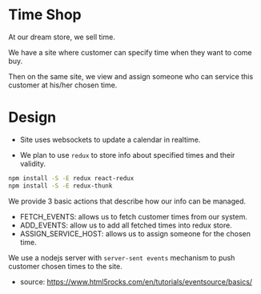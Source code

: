 # Time Shop

At our dream store, we sell time.

We have a site where customer can specify time when they want to come buy.

Then on the same site, we view and assign someone who can service this customer at his/her chosen time.

# Design

* Site uses websockets to update a calendar in realtime.

* We plan to use `redux` to store info about specified times and their validity.

```sh
npm install -S -E redux react-redux
npm install -S -E redux-thunk
```

We provide 3 basic actions that describe how our info can be managed.
* FETCH_EVENTS: allows us to fetch customer times from our system.
* ADD_EVENTS: allow us to add all fetched times into redux store.
* ASSIGN_SERVICE_HOST: allows us to assign someone for the chosen time.

We use a nodejs server with `server-sent events` mechanism to push customer chosen times to the site.
* source: https://www.html5rocks.com/en/tutorials/eventsource/basics/